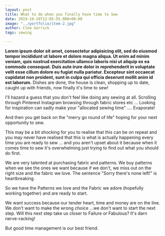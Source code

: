 ```yaml
---
layout: post
title: What to do when you finally have time to Sew
date: 2019-10-26T12:05:55.000+00:00
image: "../portfolio/item-2.jpg"
author: Clea Garrick
tags: sewing

---
```

**Lorem ipsum dolor sit amet, consectetur adipisicing elit, sed do eiusmod tempor incididunt ut labore et dolore magna aliqua. Ut enim ad minim veniam, quis nostrud exercitation ullamco laboris nisi ut aliquip ex ea commodo consequat. Duis aute irure dolor in reprehenderit in voluptate velit esse cillum dolore eu fugiat nulla pariatur. Excepteur sint occaecat cupidatat non proident, sunt in culpa qui officia deserunt mollit anim id est laborum.**
Dishes are done, the house is clean, shopping up to date, caught up with friends, now finally it's time to sew!

I'll hazard a guess that you don't feel like doing any sewing at all.
Scrolling through Pinterest Instagram browsing through fabric stores etc ...
Looking for inspiration can sadly make your "allocated sewing time" .... Evaporate!

And then you get back on the "merry go round of life" hoping for your next opportunity to sew.

This may be a bit shocking for you to realise that this can be on repeat and you may never have realised that this is what is actually happening every time you are ready to sew ... and you aren't upset about it because when it comes time to sew it's overwhelming just trying to find out what you should do first.

We are very talented at purchasing fabric and patterns. We buy patterns when we see the ones we want because if we don't, we miss out on the right size and the fabric we love. The sentence "Sorry there's none left!" is heartbreaking.

So we have the Patterns we love and the Fabric we adore (hopefully working together) and are ready to start.

We want success because our tender heart, time and money are on the line. We don't want to make the wrong choice …we don't want to start the next step. Will this next step take us closer to Failure or Fabulous? It's darn nerve-racking!

But good time management is our best friend.